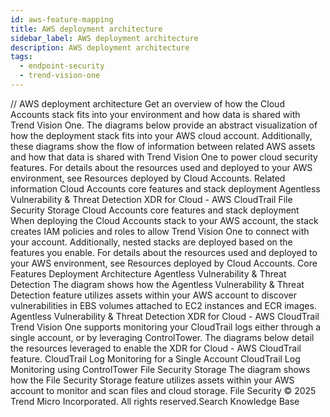 ```yaml
---
id: aws-feature-mapping
title: AWS deployment architecture
sidebar_label: AWS deployment architecture
description: AWS deployment architecture
tags:
  - endpoint-security
  - trend-vision-one
---
```


/*<![CDATA[*/ $('#title').html($('meta[name=map-description]').attr('content')); /*]]>*/ AWS deployment architecture Get an overview of how the Cloud Accounts stack fits into your environment and how data is shared with Trend Vision One. The diagrams below provide an abstract visualization of how the deployment stack fits into your AWS cloud account. Additionally, these diagrams show the flow of information between related AWS assets and how that data is shared with Trend Vision One to power cloud security features. For details about the resources used and deployed to your AWS environment, see Resources deployed by Cloud Accounts. Related information Cloud Accounts core features and stack deployment Agentless Vulnerability & Threat Detection XDR for Cloud - AWS CloudTrail File Security Storage Cloud Accounts core features and stack deployment When deploying the Cloud Accounts stack to your AWS account, the stack creates IAM policies and roles to allow Trend Vision One to connect with your account. Additionally, nested stacks are deployed based on the features you enable. For details about the resources used and deployed to your AWS environment, see Resources deployed by Cloud Accounts. Core Features Deployment Architecture Agentless Vulnerability & Threat Detection The diagram shows how the Agentless Vulnerability & Threat Detection feature utilizes assets within your AWS account to discover vulnerabilities in EBS volumes attached to EC2 instances and ECR images. Agentless Vulnerability & Threat Detection XDR for Cloud - AWS CloudTrail Trend Vision One supports monitoring your CloudTrail logs either through a single account, or by leveraging ControlTower. The diagrams below detail the resources leveraged to enable the XDR for Cloud - AWS CloudTrail feature. CloudTrail Log Monitoring for a Single Account CloudTrail Log Monitoring using ControlTower File Security Storage The diagram shows how the File Security Storage feature utilizes assets within your AWS account to monitor and scan files and cloud storage. File Security © 2025 Trend Micro Incorporated. All rights reserved.Search Knowledge Base